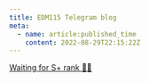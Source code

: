 ```yaml
---
title: EDM115 Telegram blog
meta:
  - name: article:published_time
    content: 2022-08-29T22:15:22Z
---
```


[Waiting for S+ rank 😮‍💨](https://github-readme-stats.vercel.app/api?username=EDM115&count_private=true&show_icons=true&cache_seconds=1800&bg_color=30,833ab4,fd1d1d,fcb045&include_all_commits=True&title_color=fff&icon_color=fff&border_color=000&text_color=70ffff)
